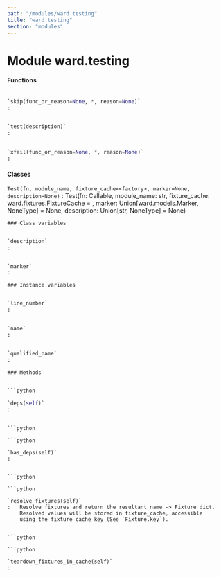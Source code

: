 ```yaml
---
path: "/modules/ward.testing"
title: "ward.testing"
section: "modules"
---
```


Module ward.testing
===================

#### Functions

```python
    
`skip(func_or_reason=None, *, reason=None)`
:   
```

```python
    
`test(description)`
:   
```

```python
    
`xfail(func_or_reason=None, *, reason=None)`
:   
```

#### Classes

`Test(fn, module_name, fixture_cache=<factory>, marker=None, description=None)`
:   Test(fn: Callable, module_name: str, fixture_cache: ward.fixtures.FixtureCache = <factory>, marker: Union[ward.models.Marker, NoneType] = None, description: Union[str, NoneType] = None)

    ### Class variables

```python

`description`
:   

```

```python

`marker`
:   

```

    ### Instance variables

```python

`line_number`
:   

```

```python

`name`
:   

```

```python

`qualified_name`
:   

```

    ### Methods

```python

```python
    
`deps(self)`
:   
```

```

```python

```python
    
`has_deps(self)`
:   
```

```

```python

```python
    
`resolve_fixtures(self)`
:   Resolve fixtures and return the resultant name -> Fixture dict.
    Resolved values will be stored in fixture_cache, accessible
    using the fixture cache key (See `Fixture.key`).
```

```

```python

```python
    
`teardown_fixtures_in_cache(self)`
:   
```

```